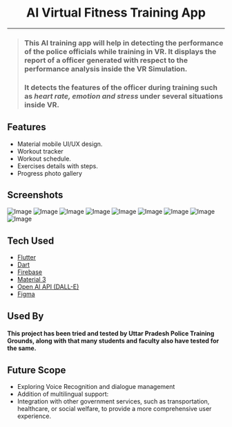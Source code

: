 <h1 align ="center">AI Virtual Fitness Training App</h1><hr>
 
>### This AI training app will help in detecting the performance of the police officials while training in VR. It displays the report of a officer generated with respect to the performance analysis inside the VR Simulation.
>### It detects the features of the officer during training such as *heart rate, emotion and stress* under several situations inside VR.

## Features

- Material mobile UI/UX design.
- Workout tracker
- Workout schedule.
- Exercises details with steps.
- Progress photo gallery 


## Screenshots

![Image](./public/compare.jpg)
![Image](./public/Dasboardofapp.jpeg.jpg)
![Image](./public/MixCollage-31-Dec-2023-01-45-AM-1504.jpg)
![Image](./public/notify.jpg)
![Image](./public/performancescreen.jpeg.jpg)
![Image](./public/targetworkout.jpg)
![Image](./public/upcommingworkout.jpg)
![Image](./public/UserProfile.jpg)
![Image](./public/workout.jpg)

## Tech Used

* [Flutter](https://flutter.dev/)
* [Dart](https://dart.dev/)
* [Firebase](https://firebase.google.com/)
* [Material 3](https://m3.material.io/)
* [Open AI API (DALL-E)](https://openai.com/blog/openai-api)
* [Figma](https://www.figma.com/)


## Used By

#### This project has been tried and tested by Uttar Pradesh Police Training Grounds, along with that many students and faculty also have tested for the same.


## Future Scope

- Exploring Voice Recognition and dialogue management
- Addition of multilingual support:
- Integration with other government services, such as transportation, healthcare, or social welfare, to provide a more comprehensive user experience.
